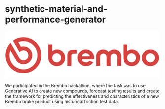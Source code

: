 # synthetic-material-and-performance-generator
![alt text](https://github.com/mantek-singh/synthetic-material-and-performance-generator/blob/main/assets/brembo_logo.png?raw=true)

We participated in the Brembo hackathon, where the task was to use Generative AI to create new compounds, forecast testing results and create the framework for predicting the effectiveness and characteristics of a new Brembo brake product using historical friction test data. 
